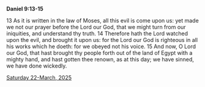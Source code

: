 **Daniel 9:13-15**

13 As it is written in the law of Moses, all this evil is come upon us: yet made we not our prayer before the Lord our God, that we might turn from our iniquities, and understand thy truth. 14 Therefore hath the Lord watched upon the evil, and brought it upon us: for the Lord our God is righteous in all his works which he doeth: for we obeyed not his voice. 15 And now, O Lord our God, that hast brought thy people forth out of the land of Egypt with a mighty hand, and hast gotten thee renown, as at this day; we have sinned, we have done wickedly.

[Saturday 22-March, 2025](https://getbible.life/kjv/Daniel/9/13-15)
